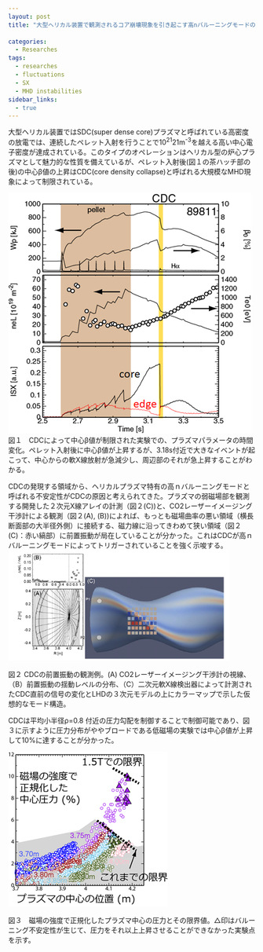 ```yaml
---
layout: post
title: "大型ヘリカル装置で観測されるコア崩壊現象を引き起こす高nバルーニングモードの空間構造"

categories:
  - Researches
tags:
  - researches
  - fluctuations
  - SX
  - MHD instabilities
sidebar_links:
  - true
---
```


大型ヘリカル装置ではSDC(super dense core)プラズマと呼ばれている高密度の放電では、連続したペレット入射を行うことで10<sup>21</sup>21m<sup>-3</sup>を越える高い中心電子密度が達成されている。このタイプのオペレーションはヘリカル型の炉心プラズマとして魅力的な性質を備えているが、ペレット入射後(図１の茶ハッチ部の後)の中心β値の上昇はCDC(core density collapse)と呼ばれる大規模なMHD現象によって制限されている。

![CDC_fig1](/images/CDC_fig1.png)
図１　CDCによって中心β値が制限された実験での、プラズマパラメータの時間変化。ペレット入射後に中心β値が上昇するが、3.18s付近で大きなイベントが起こって、中心からの軟X線放射が急減少し、周辺部のそれが急上昇することがわかる。

CDCの発現する領域から、ヘリカルプラズマ特有の高ｎバルーニングモードと呼ばれる不安定性がCDCの原因と考えられてきた。プラズマの弱磁場部を観測する開発した２次元X線アレイの計測（図２(C))と、CO2レーザーイメージング干渉計による観測（図２(A), (B))によれば、もっとも磁場曲率の悪い領域（横長断面部の大半径外側）に接続する、磁力線に沿ってきわめて狭い領域（図２(C)：赤い縞部）に前置振動が局在していることが分かった。これはCDCが高ｎバルーニングモードによってトリガーされていることを強く示唆する。
![CDC_fig2](/images/CDC_fig2.png)

図２ CDCの前置振動の観測例。(A) CO2レーザーイメージング干渉計の視線、（B）前置振動の揺動レベルの分布、（C）二次元軟X線検出器によって計測されたCDC直前の信号の変化とLHDの３次元モデルの上にカラーマップで示した仮想的なモード構造。

CDCは平均小半径ρ=0.8 付近の圧力勾配を制御することで制御可能であり、図３に示すように圧力分布がややブロードである低磁場の実験では中心β値が上昇して10%に達することが分かった。

![CDC_fig3](/images/CDC_fig3.png)


図３　磁場の強度で正規化したプラズマ中心の圧力とその限界値。△印はバルーニング不安定性が生じて、圧力をそれ以上上昇させることができなかった実験点を示す。